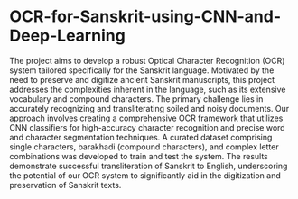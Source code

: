 # OCR-for-Sanskrit-using-CNN-and-Deep-Learning

The project aims to develop a robust Optical Character Recognition (OCR) system tailored specifically for the Sanskrit language. Motivated by the need to preserve and digitize ancient Sanskrit manuscripts, this project addresses the complexities inherent in the language, such as its extensive vocabulary and compound characters. The primary challenge lies in accurately recognizing and transliterating soiled and noisy documents. Our approach involves creating a comprehensive OCR framework that utilizes CNN classifiers for high-accuracy character recognition and precise word and character segmentation techniques. A curated dataset comprising single characters, barakhadi (compound characters), and complex letter combinations was developed to train and test the system. The results demonstrate successful transliteration of Sanskrit to English, underscoring the potential of our OCR system to significantly aid in the digitization and preservation of Sanskrit texts. 
